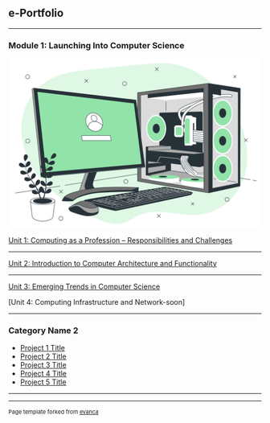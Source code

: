 ## e-Portfolio

---

### Module 1: Launching Into Computer Science
<img src="images/module1.jpg?raw=true"/>

[Unit 1: Computing as a Profession – Responsibilities and Challenges](https://docs.google.com/presentation/d/1ZrOQETD58FvxdmDtbrbRyzXbOOv-H6iO5jQxZva4d-s/edit?usp=sharing)

---
[Unit 2: Introduction to Computer Architecture and Functionality](https://docs.google.com/presentation/d/1dvrzpo6pdEJvzkUwAGYwsG1hs1VPS3EK0Xp8bVxXElc/edit?usp=sharing)

---
[Unit 3: Emerging Trends in Computer Science](https://docs.google.com/presentation/d/1H6C_Y5luFKpfMtFBWsrAN18tuLMAOuO_LjlVNb1xcNc/edit?usp=sharing)

[Unit 4: Computing Infrastructure and Network-soon] 

---

### Category Name 2

- [Project 1 Title](http://example.com/)
- [Project 2 Title](http://example.com/)
- [Project 3 Title](http://example.com/)
- [Project 4 Title](http://example.com/)
- [Project 5 Title](http://example.com/)

---




---
<p style="font-size:11px">Page template forked from <a href="https://github.com/evanca/quick-portfolio">evanca</a></p>
<!-- Remove above link if you don't want to attibute -->
